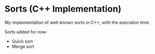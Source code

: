 # Sorts (C++ Implementation)

My implementation of well-known sorts in C++, with the execution time.

Sorts added for now:
- Quick sort
- Merge sort
